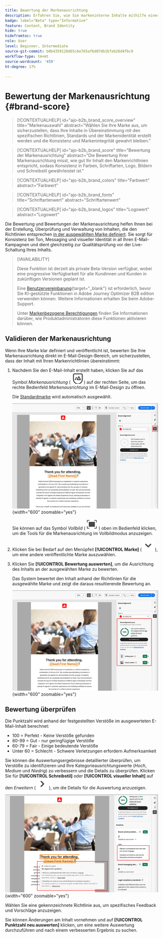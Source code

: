 ```yaml
---
title: Bewertung der Markenausrichtung
description: Erfahren Sie, wie Sie markeninterne Inhalte mithilfe einer Bewertung für die Markenausrichtung erstellen, validieren und verwalten.
badge: label="Beta" type="Informative"
feature: Content, Brand Identity
hide: true
hidefromtoc: true
role: User
level: Beginner, Intermediate
source-git-commit: b0b4359128d65c6e765af6d07db1bfeb26d4fbc9
workflow-type: tm+mt
source-wordcount: '459'
ht-degree: 17%

---
```


# Bewertung der Markenausrichtung {#brand-score}

>[!CONTEXTUALHELP]
>id="ajo-b2b_brand_score_overview"
>title="Markenauswahl"
>abstract="Wählen Sie Ihre Marke aus, um sicherzustellen, dass Ihre Inhalte in Übereinstimmung mit den spezifischen Richtlinien, Standards und der Markenidentität erstellt werden und die Konsistenz und Markenintegrität gewahrt bleiben."

>[!CONTEXTUALHELP]
>id="ajo-b2b_brand_score"
>title="Bewertung der Markenausrichtung"
>abstract="Die Bewertung Ihrer Markenausrichtung misst, wie gut Ihr Inhalt den Markenrichtlinien entspricht, sodass Konsistenz in Farben, Schriftarten, Logo, Bildern und Schreibstil gewährleistet ist."

>[!CONTEXTUALHELP]
>id="ajo-b2b_brand_colors"
>title="Farbwert"
>abstract="Farbwert"

>[!CONTEXTUALHELP]
>id="ajo-b2b_brand_fonts"
>title="Schriftartenwert"
>abstract="Schriftartenwert"

>[!CONTEXTUALHELP]
>id="ajo-b2b_brand_logos"
>title="Logowert"
>abstract="Logowert"

Die Bewertung und Bewertungen der Markenausrichtung helfen Ihnen bei der Erstellung, Überprüfung und Verwaltung von Inhalten, die den Richtlinien entsprechen [in der ausgewählten Marke definiert](./brands-manage-create.md#brand-definitions). Sie sorgt für Konsistenz bei Ton, Messaging und visueller Identität in all Ihren E-Mail-Kampagnen und dient gleichzeitig zur Qualitätsprüfung vor der Live-Schaltung Ihres Inhalts.

>[!AVAILABILITY]
>
>Diese Funktion ist derzeit als private Beta-Version verfügbar, wobei eine progressive Verfügbarkeit für alle Kundinnen und Kunden in zukünftigen Versionen geplant ist.
>
>Eine [Benutzervereinbarung](https://www.adobe.com/legal/licenses-terms/adobe-dx-gen-ai-user-guidelines.html){target="_blank"} ist erforderlich, bevor Sie KI-gestützte Funktionen in Adobe Journey Optimizer B2B edition verwenden können. Weitere Informationen erhalten Sie beim Adobe-Support.
>
>Unter [Markenbezogene Berechtigungen](./brands-overview.md#brand-related-permissions) finden Sie Informationen darüber, wie Produktadministratoren diese Funktionen aktivieren können.

## Validieren der Markenausrichtung

Wenn Ihre Marke klar definiert und veröffentlicht ist, bewerten Sie Ihre Markenausrichtung direkt im E-Mail-Design-Bereich, um sicherzustellen, dass der Inhalt mit Ihren Markenrichtlinien übereinstimmt:

1. Nachdem Sie den E-Mail-Inhalt erstellt haben, klicken Sie auf das Symbol _Markenausrichtung_ ( ![Markenausrichtungssymbol](../assets/do-not-localize/icon-brand-compliance.svg) ) auf der rechten Seite, um das rechte Bedienfeld _Markenausrichtung_ im E-Mail-Design zu öffnen.

   Die [Standardmarke](./brands-manage-create.md#default-brand) wird automatisch ausgewählt.

   ![Zugriff auf die Tools zur Markenausrichtung](./assets/brands-alignment-sidebar.png){width="600" zoomable="yes"}

   Sie können auf das Symbol _Vollbild_ ( ![Vollbildsymbol](../assets/do-not-localize/icon-full-screen.svg) ) oben im Bedienfeld klicken, um die Tools für die Markenausrichtung im Vollbildmodus anzuzeigen.

1. Klicken Sie bei Bedarf auf den Menüpfeil **[!UICONTROL Marke]** ( ![Nach-unten-](../assets/do-not-localize/icon-down-menu.svg) ), um eine andere veröffentlichte Marke auszuwählen.

1. Klicken Sie **[!UICONTROL Bewertung auswerten]**, um die Ausrichtung des Inhalts an der ausgewählten Marke zu bewerten.

   Das System bewertet den Inhalt anhand der Richtlinien für die ausgewählte Marke und zeigt die daraus resultierende Bewertung an.

   ![Bewertung der Markenausrichtung](./assets/brands-alignment-evaluation.png){width="600" zoomable="yes"}

## Bewertung überprüfen

Die Punktzahl wird anhand der festgestellten Verstöße im ausgewerteten E-Mail-Inhalt berechnet:

* 100 = Perfekt - Keine Verstöße gefunden
* 80-99 = Gut - nur geringfügige Verstöße
* 60-79 = Fair - Einige bedeutende Verstöße
* Unter 60 = Schlecht - Schwere Verletzungen erfordern Aufmerksamkeit

Sie können die Auswertungsergebnisse detaillierter überprüfen, um Verstöße zu identifizieren und Ihre Kategorieausrichtungswerte (_Hoch_, _Medium_ und _Niedrig_) zu verbessern und die Details zu überprüfen. Klicken Sie für **[!UICONTROL Schreibstil]** oder **[!UICONTROL visueller Inhalt]** auf den _Erweitern_ ( ![Erweiterungspfeil](../assets/do-not-localize/icon-expand-right.svg) ), um die Details für die Auswertung anzuzeigen.

![Details zur Markenausrichtung](./assets/brands-alignment-evaluation-details.png){width="600" zoomable="yes"}

Wählen Sie eine gekennzeichnete Richtlinie aus, um spezifisches Feedback und Vorschläge anzuzeigen.

Sie können Änderungen am Inhalt vornehmen und auf **[!UICONTROL Punktzahl neu auswerten]** klicken, um eine weitere Auswertung durchzuführen und nach einem verbesserten Ergebnis zu suchen.
